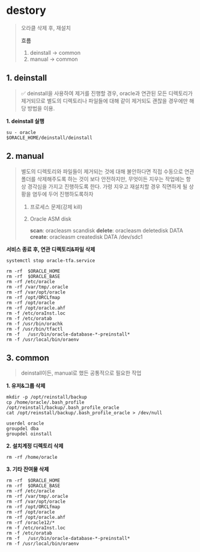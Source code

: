 # destory

> 오라클 삭제 후, 재설치
>
> **흐름**
>
> 1. deinstall -> common
> 2. manual -> common

## 1. deinstall

> ✅ deinstall을 사용하여 제거를 진행할 경우, 
> oracle과 연관된 모든 디렉토리가 제거되므로
> 별도의 디렉토리나 파일들에 대해 같이 제거되도 괜찮을 경우에만 해당 방법을 이용.

**1. deinstall 실행**

```shell
su - oracle
$ORACLE_HOME/deinstall/deinstall
```

## 2. manual

> 별도의 디렉토리와 파일들이 제거되는 것에 대해 불안하다면
> 직접 수동으로 연관 폴더를 삭제해주도록 하는 것이 보다 안전하지만,
> 무엇이든 지우는 작업에는 항상 경각심을 가지고 진행하도록 한다.
> 가령 지우고 재설치할 경우 직면하게 될 상황을 염두에 두어 진행하도록하자
>
> 1. 프로세스 문제(강제 kill)
>
> 2. Oracle ASM disk
>
>    **scan**: oracleasm scandisk
>    **delete**: oracleasm deletedisk DATA
>    **create**: oracleasm createdisk DATA /dev/sdc1

**서비스 종료 후, 연관 디렉토리&파일 삭제**

```shell
systemctl stop oracle-tfa.service

rm -rf  $ORACLE_HOME
rm -rf  $ORACLE_BASE
rm -rf /etc/oracle
rm -rf /var/tmp/.oracle
rm -rf /var/opt/oracle
rm -rf /opt/ORCLfmap
rm -rf /opt/oracle
rm -rf /opt/oracle.ahf
rm -f /etc/oraInst.loc
rm -f /etc/oratab
rm -f /usr/bin/orachk
rm -f /usr/bin/tfactl
rm -f	/usr/bin/oracle-database-*-preinstall*
rm -f /usr/local/bin/oraenv
```

## 3. common

> deinstall이든, manual로 했든 공통적으로 필요한 작업

**1. 유저&그룹 삭제**

```shell
mkdir -p /opt/reinstall/backup
cp /home/oracle/.bash_profile /opt/reinstall/backup/.bash_profile_oracle
cat /opt/reinstall/backup/.bash_profile_oracle > /dev/null

userdel oracle
groupdel dba
groupdel oinstall
```

**2. 설치계정 디렉토리 삭제**

```shell
rm -rf /home/oracle
```

 **3. 기타 잔여물 삭제**

```shell
rm -rf  $ORACLE_HOME
rm -rf  $ORACLE_BASE
rm -rf /etc/oracle
rm -rf /var/tmp/.oracle
rm -rf /var/opt/oracle
rm -rf /opt/ORCLfmap
rm -rf /opt/oracle 
rm -rf /opt/oracle.ahf
rm -rf /oracle12/*
rm -f /etc/oraInst.loc
rm -f /etc/oratab
rm -f	/usr/bin/oracle-database-*-preinstall*
rm -f /usr/local/bin/oraenv
```

